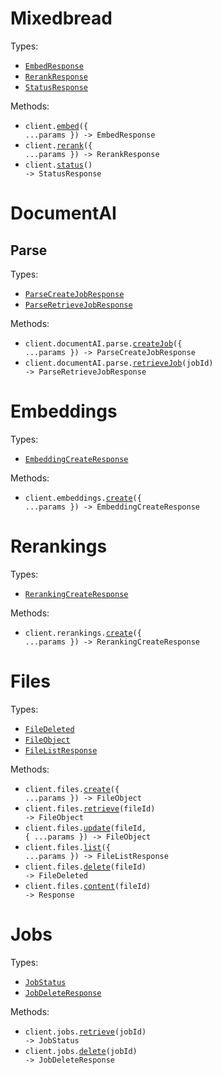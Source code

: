 # Mixedbread

Types:

- <code><a href="./src/resources/top-level.ts">EmbedResponse</a></code>
- <code><a href="./src/resources/top-level.ts">RerankResponse</a></code>
- <code><a href="./src/resources/top-level.ts">StatusResponse</a></code>

Methods:

- <code title="post /v1/embeddings">client.<a href="./src/index.ts">embed</a>({ ...params }) -> EmbedResponse</code>
- <code title="post /v1/reranking">client.<a href="./src/index.ts">rerank</a>({ ...params }) -> RerankResponse</code>
- <code title="get /">client.<a href="./src/index.ts">status</a>() -> StatusResponse</code>

# DocumentAI

## Parse

Types:

- <code><a href="./src/resources/document-ai/parse.ts">ParseCreateJobResponse</a></code>
- <code><a href="./src/resources/document-ai/parse.ts">ParseRetrieveJobResponse</a></code>

Methods:

- <code title="post /v1/document-ai/parse">client.documentAI.parse.<a href="./src/resources/document-ai/parse.ts">createJob</a>({ ...params }) -> ParseCreateJobResponse</code>
- <code title="get /v1/document-ai/parse/{job_id}">client.documentAI.parse.<a href="./src/resources/document-ai/parse.ts">retrieveJob</a>(jobId) -> ParseRetrieveJobResponse</code>

# Embeddings

Types:

- <code><a href="./src/resources/embeddings.ts">EmbeddingCreateResponse</a></code>

Methods:

- <code title="post /v1/embeddings">client.embeddings.<a href="./src/resources/embeddings.ts">create</a>({ ...params }) -> EmbeddingCreateResponse</code>

# Rerankings

Types:

- <code><a href="./src/resources/rerankings.ts">RerankingCreateResponse</a></code>

Methods:

- <code title="post /v1/reranking">client.rerankings.<a href="./src/resources/rerankings.ts">create</a>({ ...params }) -> RerankingCreateResponse</code>

# Files

Types:

- <code><a href="./src/resources/files.ts">FileDeleted</a></code>
- <code><a href="./src/resources/files.ts">FileObject</a></code>
- <code><a href="./src/resources/files.ts">FileListResponse</a></code>

Methods:

- <code title="post /v1/files">client.files.<a href="./src/resources/files.ts">create</a>({ ...params }) -> FileObject</code>
- <code title="get /v1/files/{file_id}">client.files.<a href="./src/resources/files.ts">retrieve</a>(fileId) -> FileObject</code>
- <code title="put /v1/files/{file_id}">client.files.<a href="./src/resources/files.ts">update</a>(fileId, { ...params }) -> FileObject</code>
- <code title="get /v1/files">client.files.<a href="./src/resources/files.ts">list</a>({ ...params }) -> FileListResponse</code>
- <code title="delete /v1/files/{file_id}">client.files.<a href="./src/resources/files.ts">delete</a>(fileId) -> FileDeleted</code>
- <code title="get /v1/files/{file_id}/content">client.files.<a href="./src/resources/files.ts">content</a>(fileId) -> Response</code>

# Jobs

Types:

- <code><a href="./src/resources/jobs.ts">JobStatus</a></code>
- <code><a href="./src/resources/jobs.ts">JobDeleteResponse</a></code>

Methods:

- <code title="get /v1/jobs/{job_id}">client.jobs.<a href="./src/resources/jobs.ts">retrieve</a>(jobId) -> JobStatus</code>
- <code title="delete /v1/jobs/{job_id}">client.jobs.<a href="./src/resources/jobs.ts">delete</a>(jobId) -> JobDeleteResponse</code>
